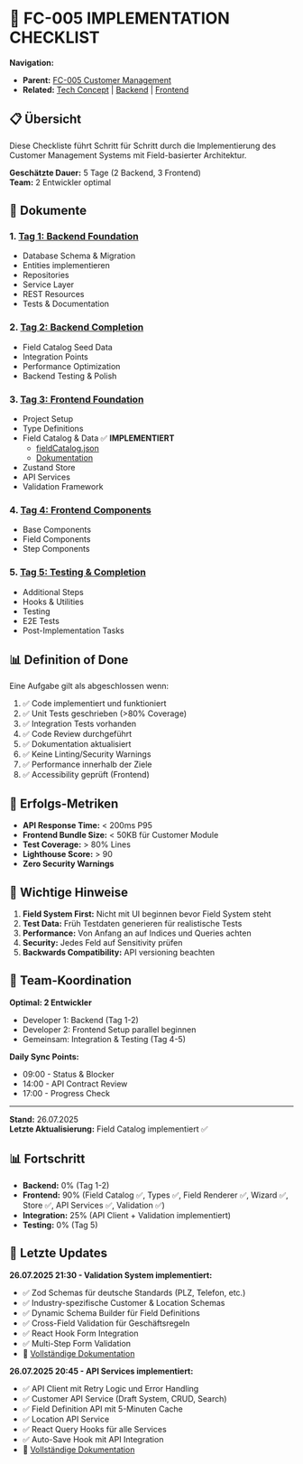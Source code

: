 # 📁 FC-005 IMPLEMENTATION CHECKLIST

**Navigation:**
- **Parent:** [FC-005 Customer Management](/Users/joergstreeck/freshplan-sales-tool/docs/features/FC-005-CUSTOMER-MANAGEMENT/README.md)
- **Related:** [Tech Concept](/Users/joergstreeck/freshplan-sales-tool/docs/features/FC-005-CUSTOMER-MANAGEMENT/01-TECH-CONCEPT/README.md) | [Backend](/Users/joergstreeck/freshplan-sales-tool/docs/features/FC-005-CUSTOMER-MANAGEMENT/02-BACKEND/README.md) | [Frontend](/Users/joergstreeck/freshplan-sales-tool/docs/features/FC-005-CUSTOMER-MANAGEMENT/03-FRONTEND/README.md)

## 📋 Übersicht

Diese Checkliste führt Schritt für Schritt durch die Implementierung des Customer Management Systems mit Field-basierter Architektur.

**Geschätzte Dauer:** 5 Tage (2 Backend, 3 Frontend)  
**Team:** 2 Entwickler optimal  

## 📑 Dokumente

### 1. [Tag 1: Backend Foundation](01-day-1-backend.md)
- Database Schema & Migration
- Entities implementieren
- Repositories
- Service Layer
- REST Resources
- Tests & Documentation

### 2. [Tag 2: Backend Completion](02-day-2-persistence.md)
- Field Catalog Seed Data
- Integration Points
- Performance Optimization
- Backend Testing & Polish

### 3. [Tag 3: Frontend Foundation](03-day-3-frontend.md)
- Project Setup
- Type Definitions
- Field Catalog & Data ✅ **IMPLEMENTIERT**
  - [fieldCatalog.json](/Users/joergstreeck/freshplan-sales-tool/frontend/src/features/customers/data/fieldCatalog.json)
  - [Dokumentation](/Users/joergstreeck/freshplan-sales-tool/frontend/src/features/customers/data/README.md)
- Zustand Store
- API Services
- Validation Framework

### 4. [Tag 4: Frontend Components](04-day-4-integration.md)
- Base Components
- Field Components
- Step Components

### 5. [Tag 5: Testing & Completion](05-day-5-testing.md)
- Additional Steps
- Hooks & Utilities
- Testing
- E2E Tests
- Post-Implementation Tasks

## 📊 Definition of Done

Eine Aufgabe gilt als abgeschlossen wenn:

1. ✅ Code implementiert und funktioniert
2. ✅ Unit Tests geschrieben (>80% Coverage)
3. ✅ Integration Tests vorhanden
4. ✅ Code Review durchgeführt
5. ✅ Dokumentation aktualisiert
6. ✅ Keine Linting/Security Warnings
7. ✅ Performance innerhalb der Ziele
8. ✅ Accessibility geprüft (Frontend)

## 🎯 Erfolgs-Metriken

- **API Response Time:** < 200ms P95
- **Frontend Bundle Size:** < 50KB für Customer Module
- **Test Coverage:** > 80% Lines
- **Lighthouse Score:** > 90
- **Zero Security Warnings**

## 🚨 Wichtige Hinweise

1. **Field System First:** Nicht mit UI beginnen bevor Field System steht
2. **Test Data:** Früh Testdaten generieren für realistische Tests
3. **Performance:** Von Anfang an auf Indices und Queries achten
4. **Security:** Jedes Feld auf Sensitivity prüfen
5. **Backwards Compatibility:** API versioning beachten

## 🤝 Team-Koordination

**Optimal: 2 Entwickler**
- Developer 1: Backend (Tag 1-2)
- Developer 2: Frontend Setup parallel beginnen
- Gemeinsam: Integration & Testing (Tag 4-5)

**Daily Sync Points:**
- 09:00 - Status & Blocker
- 14:00 - API Contract Review
- 17:00 - Progress Check

---

**Stand:** 26.07.2025  
**Letzte Aktualisierung:** Field Catalog implementiert ✅

## 📊 Fortschritt

- **Backend:** 0% (Tag 1-2)
- **Frontend:** 90% (Field Catalog ✅, Types ✅, Field Renderer ✅, Wizard ✅, Store ✅, API Services ✅, Validation ✅)
- **Integration:** 25% (API Client + Validation implementiert)
- **Testing:** 0% (Tag 5)

## 📝 Letzte Updates

**26.07.2025 21:30 - Validation System implementiert:**
- ✅ Zod Schemas für deutsche Standards (PLZ, Telefon, etc.)
- ✅ Industry-spezifische Customer & Location Schemas
- ✅ Dynamic Schema Builder für Field Definitions
- ✅ Cross-Field Validation für Geschäftsregeln
- ✅ React Hook Form Integration
- ✅ Multi-Step Form Validation
- 📄 [Vollständige Dokumentation](/Users/joergstreeck/freshplan-sales-tool/frontend/src/features/customers/validation/README.md)

**26.07.2025 20:45 - API Services implementiert:**
- ✅ API Client mit Retry Logic und Error Handling
- ✅ Customer API Service (Draft System, CRUD, Search)
- ✅ Field Definition API mit 5-Minuten Cache
- ✅ Location API Service
- ✅ React Query Hooks für alle Services
- ✅ Auto-Save Hook mit API Integration
- 📄 [Vollständige Dokumentation](/Users/joergstreeck/freshplan-sales-tool/frontend/src/features/customers/services/README.md)